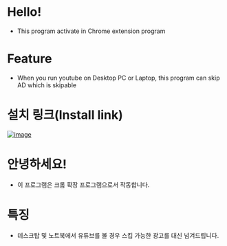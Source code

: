 # Hello!
- This program activate in Chrome extension program

# Feature
- When you run youtube on Desktop PC or Laptop, this program can skip AD which is skipable

  
# 설치 링크(Install link)
[![image](https://github.com/HOOOO98/SKIPAD/assets/120024673/c3e54b85-32b6-4249-b4e0-49828b208277)](https://chrome.google.com/webstore/detail/skipad/ilobgbpbfgcffkblhhekdnigpainilnj)

# 안녕하세요!
- 이 프로그램은 크롬 확장 프로그램으로서 작동합니다.

# 특징
- 데스크탑 및 노트북에서 유튜브를 볼 경우 스킵 가능한 광고를 대신 넘겨드립니다.
